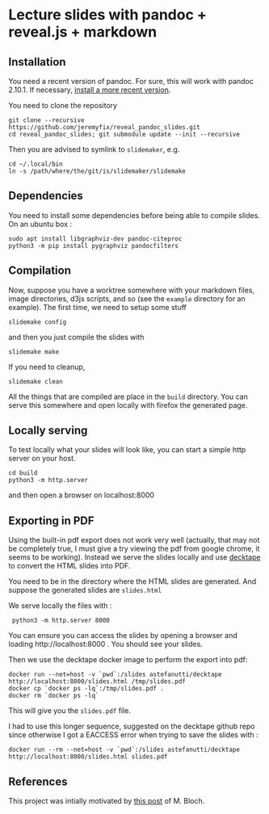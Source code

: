# Lecture slides with pandoc + reveal.js + markdown

## Installation

You need a recent version of pandoc. For sure, this will work with pandoc 2.10.1. If necessary, [install a more recent version](https://pandoc.org/installing.html).

You need to clone the repository 

	git clone --recursive https://github.com/jeremyfix/reveal_pandoc_slides.git
	cd reveal_pandoc_slides; git submodule update --init --recursive

Then you are advised to symlink to `slidemaker`, e.g.

	cd ~/.local/bin
	ln -s /path/where/the/git/is/slidemaker/slidemake

## Dependencies

You need to install some dependencies before being able to compile slides. On an ubuntu box :

	sudo apt install libgraphviz-dev pandoc-citeproc
 	python3 -m pip install pygraphviz pandocfilters

## Compilation

Now, suppose you have a worktree somewhere with your markdown files, image directories, d3js scripts, and so (see the `example` directory for an example). The first time, we need to setup some stuff

	slidemake config

and then you just compile the slides with

	slidemake make

If you need to cleanup, 

	slidemake clean

All the things that are compiled are place in the `build` directory. You can serve this somewhere and open locally with firefox the generated page.

## Locally serving

To test locally what your slides will look like, you can start a simple http server on your host. 

	cd build
	python3 -m http.server

and then open a browser on localhost:8000 

## Exporting in PDF

Using the built-in pdf export does not work very well (actually, that may not be completely true, I must give a try viewing the pdf from google chrome, it seems to be working). Instead we serve the slides locally and use [decktape](https://github.com/astefanutti/decktape) to convert the HTML slides into PDF.

You need to be in the directory where the HTML slides are generated. And suppose the generated slides are `slides.html`

We serve locally the files with :

	 python3 -m http.server 8000

You can ensure you can access the slides by opening a browser and loading http://localhost:8000 . You should see your slides.

Then we use the decktape docker image to perform the export into pdf:

	docker run --net=host -v `pwd`:/slides astefanutti/decktape http://localhost:8000/slides.html /tmp/slides.pdf
	docker cp `docker ps -lq`:/tmp/slides.pdf .
	docker rm `docker ps -lq`

This will give you the `slides.pdf` file.

I had to use this longer sequence, suggested on the decktape github repo since otherwise I got a EACCESS error when trying to save the slides with :

	docker run --rm --net=host -v `pwd`:/slides astefanutti/decktape http://localhost:8000/slides.html slides.pdf


## References

This project was intially motivated by [this post](http://bloch.ece.gatech.edu/2020/02/15/workflow.html) of M. Bloch.


